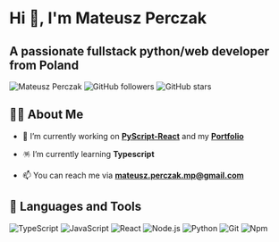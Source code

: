 # Hi 👋, I'm Mateusz Perczak

## A passionate fullstack python/web developer from Poland

![Mateusz Perczak](https://komarev.com/ghpvc/?username=MateuszPerczak)
![GitHub followers](https://img.shields.io/github/followers/MateuszPerczak)
![GitHub stars](https://img.shields.io/github/stars/MateuszPerczak)

## 🙋‍♂️ About Me

- 🔭 I’m currently working on **[PyScript-React](https://github.com/Py4Js/PyScript-React)** and my **[Portfolio](https://github.com/MateuszPerczak/mateuszperczak.github.io)**

- 🪅 I’m currently learning **Typescript**

- 📫 You can reach me via [**mateusz.perczak.mp@gmail.com**](mailto:mateusz.perczak.mp@gmail.com)

## 🚀 Languages and Tools

![TypeScript](https://img.icons8.com/color/45/typescript.png)
![JavaScript](https://img.icons8.com/color/45/javascript--v1.png)
![React](https://img.icons8.com/color/45/react-native.png)
![Node.js](https://img.icons8.com/color/45/nodejs.png)
![Python](https://img.icons8.com/color/45/python.png)
![Git](https://img.icons8.com/color/45/git.png)
![Npm](https://img.icons8.com/color/45/npm.png)
